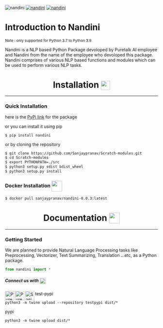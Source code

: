 
<div>
<a><img href='https://github.com/Sanjaypranav/Scratch-modules' src="https://img.shields.io/badge/nandini-github-green?style=flat&logo=github" alt="nandini" /></a>
<a href = 'https://pypi.org/project/nandini/'><img src="https://img.shields.io/badge/nandini-PyPi-blue?style=flat&logo=python" alt="nandini" /></a>
<a href = 'https://hub.docker.com/repository/docker/sanjaypranav/nandini-0.0.3'><img src="https://img.shields.io/badge/nandini-container-red?style=flat&logo=docker" alt="nandini" /></a>
</div>

# Introduction to Nandini
<p style= 'font-size:12px'> Note : only supported for Python 3.7 to Python 3.9 </p>

Nandini is a NLP based Python Package devoloped by Puretalk AI employee and Nandini from the name of the employee who devoloped this package. Nandini comprises of various NLP based functions and modules which can be used to perform various NLP tasks.


# <div align="center">Installation <img width = 30px height = 30px src ='https://imgs.search.brave.com/boLkeEITNBddmKoVc4Q41tEheu7XTCx4mB79Rj0x3Pc/rs:fit:300:300:1/g:ce/aHR0cHM6Ly93d3cu/Y2VydHNhbi5jb20u/YnIvd3AtY29udGVu/dC91cGxvYWRzLzIw/MjAvMDQvaW5zdGFs/bGF0aW9uLWljb24t/cG5nLTctMzAweDMw/MC5wbmc' style="vertical-align:middle" ></div>
---

### Quick Installation

here is the [PyPi link](https://pypi.org/project/nandini/0.0.3/) for the package

or you can install it using pip

    $ pip install nandini

or by cloning the repository

```bash
$ git clone https://github.com/Sanjaypranav/Scratch-modules.git
$ cd Scratch-modules
$ export PYTHONPATH=./src
$ python3 setup.py sdist bdist_wheel
$ python3 setup.py install
```
### Docker Installation <img width = 35px height = 35px src ='https://imgs.search.brave.com/8zyG1tMW7_Nnark19_kPdUHXVXERQWozcd00Vr57tgY/rs:fit:900:900:1/g:ce/aHR0cHM6Ly95dDMu/Z2dwaHQuY29tLy00/RGlURzB2dEVXMC9B/QUFBQUFBQUFBSS9B/QUFBQUFBQUFBQS83/M2tnX0NOSzU0Zy9z/OTAwLWMtay1uby1t/by1yai1jMHhmZmZm/ZmYvcGhvdG8uanBn' style="vertical-align:middle" >

```bash
$ docker pull sanjaypranav/nandini-0.0.3:latest
```

# <div align="center">Documentation <img width = 35px height = 35px src ='https://imgs.search.brave.com/1wNAywm_gk_2MYx946TR_cgqHDlKf07jV6E3sYYJnO4/rs:fit:1024:1024:1/g:ce/aHR0cHM6Ly93d3cu/aWNvbmJ1bm55LmNv/bS9pY29ucy9tZWRp/YS9jYXRhbG9nL3By/b2R1Y3QvNC8wLzQw/MzkuMTItZG9jdW1l/bnRzLWFuZC1wZW4t/aWNvbi1pY29uYnVu/bnkuanBn' style="vertical-align:top" ></div>
---------

### Getting Started 
We are planned to provide Natural Language Processing  tasks like Preprocessing, Vectorizer, Text Summarizing, Translation ...etc, as a Python package.

```python
from nandini import *
```


<!-- for writing packages refer [link](https://towardsdatascience.com/how-to-publish-a-python-package-to-pypi-7be9dd5d6dcd)

for writing readme refer [link](https://docs.github.com/en/github/writing-on-github/basic-writing-and-formatting-syntax)
for writing docker 
1) dockerfile
2) build the dockerfile with image name 
3) check the container list, commit and push the container to the docker hub -->

##### <p>Connect us with <img width = 20px height = 20px src = 'https://imgs.search.brave.com/Q224hx_R_P1Wb4F_xf46NGKcChadDLGanxijTRzFRSk/rs:fit:512:512:1/g:ce/aHR0cHM6Ly9jZG4z/Lmljb25maW5kZXIu/Y29tL2RhdGEvaWNv/bnMvc29jaWFsLTcv/NTAwL0Nvbm5lY3Rf/Y29ubmVjdGlvbl9k/YXRhX2dsb2JhbF9s/aW5rX25ldHdvcmst/NTEyLnBuZw' style="vertical-align:top" > </p>


[<img align="left" alt="Puretalk | LinkedIn" width="30px" src="https://img.icons8.com/color/48/000000/linkedin.png" />][linkedin][<img align="left" alt="Puretalk | Twitter" width="30px" src="https://img.icons8.com/fluent/48/000000/twitter.png" />][twitter][<img align ="left" alt="Sanjaypranav" width="30px" src="https://img.icons8.com/color/48/000000/gmail.png" />][gmail]


[linkedin]: https://www.linkedin.com/in/Nandini-s-175655176
[twitter]: https://twitter.com/Nandhin96093533 
[gmail]: mailto:Nandinivadalur@gmail.com

<!-- for Author use -->
test-pypi

    python3 -m twine upload --repository testpypi dist/*

pypi

    python3 -m twine upload dist/*


